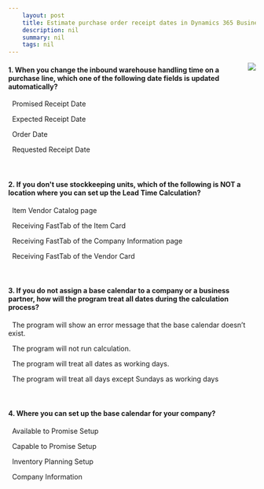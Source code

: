 ```yaml
---
    layout: post
    title: Estimate purchase order receipt dates in Dynamics 365 Business Central  
    description: nil
    summary: nil
    tags: nil
---
```



 <a target="_blank" href="https://docs.microsoft.com/en-us/learn/modules/estimate-receipt-dates-dynamics-365-business-central/3-check/"><i class="fas fa-external-link-alt"></i> </a>
 <img align="right" src="https://docs.microsoft.com/en-us/learn/achievements/estimate-receipt-dates-dynamics-365-business-central.svg">
####  1. When you change the inbound warehouse handling time on a purchase line, which one of the following date fields is updated automatically?


<i class='far fa-square'></i> &nbsp;&nbsp;Promised Receipt Date

<i class='fas fa-check-square' style='color: Dodgerblue;'></i> &nbsp;&nbsp;Expected Receipt Date

<i class='far fa-square'></i> &nbsp;&nbsp;Order Date

<i class='far fa-square'></i> &nbsp;&nbsp;Requested Receipt Date
<br />
<br />
<br />

####  2. If you don't use stockkeeping units, which of the following is NOT a location where you can set up the Lead Time Calculation?


<i class='far fa-square'></i> &nbsp;&nbsp;Item Vendor Catalog page

<i class='far fa-square'></i> &nbsp;&nbsp;Receiving FastTab of the Item Card

<i class='fas fa-check-square' style='color: Dodgerblue;'></i> &nbsp;&nbsp;Receiving FastTab of the Company Information page

<i class='far fa-square'></i> &nbsp;&nbsp;Receiving FastTab of the Vendor Card
<br />
<br />
<br />

####  3. If you do not assign a base calendar to a company or a business partner, how will the program treat all dates during the calculation process?


<i class='far fa-square'></i> &nbsp;&nbsp;The program will show an error message that the base calendar doesn’t exist.

<i class='far fa-square'></i> &nbsp;&nbsp;The program will not run calculation.

<i class='fas fa-check-square' style='color: Dodgerblue;'></i> &nbsp;&nbsp;The program will treat all dates as working days.

<i class='far fa-square'></i> &nbsp;&nbsp;The program will treat all days except Sundays as working days
<br />
<br />
<br />

####  4. Where you can set up the base calendar for your company?


<i class='far fa-square'></i> &nbsp;&nbsp;Available to Promise Setup

<i class='far fa-square'></i> &nbsp;&nbsp;Capable to Promise Setup

<i class='far fa-square'></i> &nbsp;&nbsp;Inventory Planning Setup

<i class='fas fa-check-square' style='color: Dodgerblue;'></i> &nbsp;&nbsp;Company Information
<br />
<br />
<br />
